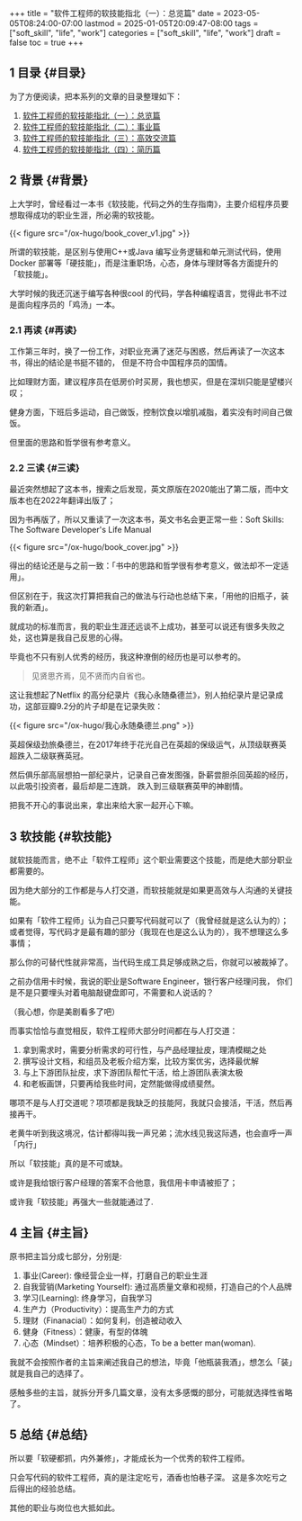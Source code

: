 +++
title = "软件工程师的软技能指北（一）：总览篇"
date = 2023-05-05T08:24:00-07:00
lastmod = 2025-01-05T20:09:47-08:00
tags = ["soft_skill", "life", "work"]
categories = ["soft_skill", "life", "work"]
draft = false
toc = true
+++

## <span class="section-num">1</span> 目录 {#目录}

为了方便阅读，把本系列的文章的目录整理如下：

1.  [软件工程师的软技能指北（一）：总览篇](https://ramsayleung.github.io/zh/post/2023/%E6%80%BB%E8%A7%88%E7%AF%87/)
2.  [软件工程师的软技能指北（二）：事业篇](https://ramsayleung.github.io/zh/post/2023/%E8%BD%AF%E4%BB%B6%E5%B7%A5%E7%A8%8B%E5%B8%88%E7%9A%84%E8%BD%AF%E6%8A%80%E8%83%BD%E6%8C%87%E5%8C%97_%E4%BA%8B%E4%B8%9A%E7%AF%872/)
3.  [软件工程师的软技能指北（三）：高效交流篇](https://ramsayleung.github.io/zh/post/2023/%E8%BD%AF%E4%BB%B6%E5%B7%A5%E7%A8%8B%E5%B8%88%E7%9A%84%E8%BD%AF%E6%8A%80%E8%83%BD%E6%8C%87%E5%8C%97_%E9%AB%98%E6%95%88%E4%BA%A4%E6%B5%81%E7%AF%873/)
4.  [软件工程师的软技能指北（四）：简历篇](https://ramsayleung.github.io/zh/post/2023/%E8%BD%AF%E4%BB%B6%E5%B7%A5%E7%A8%8B%E5%B8%88%E7%9A%84%E8%BD%AF%E6%8A%80%E8%83%BD%E6%8C%87%E5%8C%97_%E7%AE%80%E5%8E%86%E7%AF%87/)


## <span class="section-num">2</span> 背景 {#背景}

上大学时，曾经看过一本书《软技能，代码之外的生存指南》，主要介绍程序员要想取得成功的职业生涯，所必需的软技能。

{{< figure src="/ox-hugo/book_cover_v1.jpg" >}}

所谓的软技能，是区别与使用C++或Java 编写业务逻辑和单元测试代码，使用Docker 部署等「硬技能」，而是注重职场，心态，身体与理财等各方面提升的「软技能」。

大学时候的我还沉迷于编写各种很cool 的代码，学各种编程语言，觉得此书不过是面向程序员的「鸡汤」一本。


### <span class="section-num">2.1</span> 再读 {#再读}

工作第三年时，换了一份工作，对职业充满了迷茫与困惑，然后再读了一次这本书，得出的结论是书挺不错的，
但是不符合中国程序员的国情。

比如理财方面，建议程序员在低房价时买房，我也想买，但是在深圳只能是望楼兴叹；

健身方面，下班后多运动，自己做饭，控制饮食以增肌减脂，着实没有时间自己做饭。

但里面的思路和哲学很有参考意义。


### <span class="section-num">2.2</span> 三读 {#三读}

最近突然想起了这本书，搜索之后发现，英文原版在2020能出了第二版，而中文版本也在2022年翻译出版了；

因为书再版了，所以又重读了一次这本书，英文书名会更正常一些：Soft Skills: The Software Developer's Life Manual

{{< figure src="/ox-hugo/book_cover.jpg" >}}

得出的结论还是与之前一致：「书中的思路和哲学很有参考意义，做法却不一定适用」。

但区别在于，我这次打算把我自己的做法与行动也总结下来，「用他的旧瓶子，装我的新酒」。

就成功的标准而言，我的职业生涯还远谈不上成功，甚至可以说还有很多失败之处，这也算是我自己反思的心得。

毕竟也不只有别人优秀的经历，我这种潦倒的经历也是可以参考的。

> 见贤思齐焉，见不贤而内自省也。

这让我想起了Netflix 的高分纪录片《我心永随桑德兰》，别人拍纪录片是记录成功，这部豆瓣9.2分的片子却是在记录失败：

{{< figure src="/ox-hugo/我心永随桑德兰.png" >}}

英超保级劲旅桑德兰，在2017年终于花光自己在英超的保级运气，从顶级联赛英超跌入二级联赛英冠。

然后俱乐部高层想拍一部纪录片，记录自己奋发图强，卧薪尝胆杀回英超的经历，以此吸引投资者，最后却是二连跳，
跌入到三级联赛英甲的神剧情。

把我不开心的事说出来，拿出来给大家一起开心下嘛。


## <span class="section-num">3</span> 软技能 {#软技能}

就软技能而言，绝不止「软件工程师」这个职业需要这个技能，而是绝大部分职业都需要的。

因为绝大部分的工作都是与人打交道，而软技能就是如果更高效与人沟通的关键技能。

如果有「软件工程师」认为自己只要写代码就可以了（我曾经就是这么认为的）；或者觉得，写代码才是最有趣的部分（我现在也是这么认为的），我不想理这么多事情；

那么你的可替代性就非常高，当代码生成工具足够成熟之后，你就可以被裁掉了。

之前办信用卡时候，我说的职业是Software Engineer，银行客户经理问我，
你们是不是只要埋头对着电脑敲键盘即可，不需要和人说话的？

（我心想，你是美剧看多了吧）

而事实恰恰与直觉相反，软件工程师大部分时间都在与人打交道：

1.  拿到需求时，需要分析需求的可行性，与产品经理扯皮，理清模糊之处
2.  撰写设计文档，和组员及老板介绍方案，比较方案优劣，选择最优解
3.  与上下游团队扯皮，求下游团队帮忙干活，给上游团队表演太极
4.  和老板画饼，只要再给我些时间，定然能做得成绩斐然。

哪项不是与人打交道呢？项项都是我缺乏的技能阿，我就只会接活，干活，然后再接再干。

老黄牛听到我这境况，估计都得叫我一声兄弟；流水线见我这际遇，也会直呼一声「内行」

所以「软技能」真的是不可或缺。

或许是我给银行客户经理的答案不合他意，我信用卡申请被拒了；

或许我「软技能」再强大一些就能通过了.


## <span class="section-num">4</span> 主旨 {#主旨}

原书把主旨分成七部分，分别是:

1.  事业(Career): 像经营企业一样，打磨自己的职业生涯
2.  自我营销(Marketing Yourself): 通过高质量文章和视频，打造自己的个人品牌
3.  学习(Learning): 终身学习，自我学习
4.  生产力（Productivity）：提高生产力的方式
5.  理财（Finanacial）：如何复利，创造被动收入
6.  健身（Fitness）：健康，有型的体魄
7.  心态（Mindset）：培养积极的心态，To be a better man(woman).

我就不会按照作者的主旨来阐述我自己的想法，毕竟「他瓶装我酒」，想怎么「装」就是我自己的选择了。

感触多些的主旨，就拆分开多几篇文章，没有太多感慨的部分，可能就选择性省略了。


## <span class="section-num">5</span> 总结 {#总结}

所以要「软硬都抓，内外兼修」，才能成长为一个优秀的软件工程师。

只会写代码的软件工程师，真的是注定吃亏，酒香也怕巷子深。
这是多次吃亏之后得出的经验总结。

其他的职业与岗位也大抵如此。
